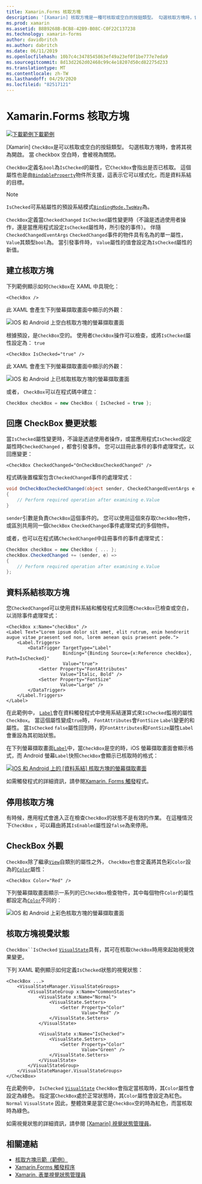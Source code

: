 ```yaml
---
title: Xamarin.Forms 核取方塊
description: '[Xamarin] 核取方塊是一種可核取或空白的按鈕類型。 勾選核取方塊時，會將其視為開啟。 當 checkbox 空白時，會被視為關閉。'
ms.prod: xamarin
ms.assetid: B8B9268B-BCB8-42B9-B08C-C0F22C137238
ms.technology: xamarin-forms
author: davidbritch
ms.author: dabritch
ms.date: 06/11/2019
ms.openlocfilehash: 10b7c4c3478545863ef49a23ef0f1be777e7eda9
ms.sourcegitcommit: 8d13d2262d02468c99c4e18207d50cd82275d233
ms.translationtype: MT
ms.contentlocale: zh-TW
ms.lasthandoff: 04/29/2020
ms.locfileid: "82517121"
---
```

# <a name="xamarinforms-checkbox"></a>Xamarin.Forms 核取方塊

[![下載範例](~/media/shared/download.png)下載範例](https://docs.microsoft.com/samples/xamarin/xamarin-forms-samples/userinterface-checkboxdemos/)

[Xamarin] `CheckBox`是可以核取或空白的按鈕類型。 勾選核取方塊時，會將其視為開啟。 當 checkbox 空白時，會被視為關閉。

`CheckBox`定義名`bool`為`IsChecked`的屬性，它`CheckBox`會指出是否已核取。 這個屬性也是由[`BindableProperty`](xref:Xamarin.Forms.BindableProperty)物件所支援，這表示它可以樣式化，而是資料系結的目標。

> [!NOTE]
> `IsChecked`可系結屬性的預設系結模式[`BindingMode.TwoWay`](xref:Xamarin.Forms.BindingMode.TwoWay)為。

`CheckBox`定義當`CheckedChanged` `IsChecked`屬性變更時（不論是透過使用者操作，還是當應用程式設定`IsChecked`屬性時，所引發的事件）。 伴隨`CheckedChangedEventArgs` `CheckedChanged`事件的物件具有名為的單一屬性， `Value`其類型`bool`為。 當引發事件時， `Value`屬性的值會設定為`IsChecked`屬性的新值。

## <a name="create-a-checkbox"></a>建立核取方塊

下列範例顯示如何`CheckBox`在 XAML 中具現化：

```xaml
<CheckBox />
```

此 XAML 會產生下列螢幕擷取畫面中顯示的外觀：

![IOS 和 Android 上空白核取方塊的螢幕擷取畫面](checkbox-images/checkbox-empty.png "空白核取方塊")

根據預設，是`CheckBox`空的。 使用者`CheckBox`操作可以檢查，或將`IsChecked`屬性設定為： `true`

```xaml
<CheckBox IsChecked="true" />
```

此 XAML 會產生下列螢幕擷取畫面中顯示的外觀：

![IOS 和 Android 上已核取核取方塊的螢幕擷取畫面](checkbox-images/checkbox-checked.png "核取核取方塊")

或者， `CheckBox`可以在程式碼中建立：

```csharp
CheckBox checkBox = new CheckBox { IsChecked = true };
```

## <a name="respond-to-a-checkbox-changing-state"></a>回應 CheckBox 變更狀態

當`IsChecked`屬性變更時，不論是透過使用者操作，或當應用程式`IsChecked`設定屬性時`CheckedChanged` ，都會引發事件。 您可以註冊此事件的事件處理常式，以回應變更：

```xaml
<CheckBox CheckedChanged="OnCheckBoxCheckedChanged" />
```

程式碼後置檔案包含`CheckedChanged`事件的處理常式：

```csharp
void OnCheckBoxCheckedChanged(object sender, CheckedChangedEventArgs e)
{
    // Perform required operation after examining e.Value
}
```

`sender`引數是負責`CheckBox`這個事件的。 您可以使用這個來存取`CheckBox`物件，或區別共用同一個`CheckBox` `CheckedChanged`事件處理常式的多個物件。

或者，也可以在程式碼`CheckedChanged`中註冊事件的事件處理常式：

```csharp
CheckBox checkBox = new CheckBox { ... };
checkBox.CheckedChanged += (sender, e) =>
{
    // Perform required operation after examining e.Value
};
```

## <a name="data-bind-a-checkbox"></a>資料系結核取方塊

您`CheckedChanged`可以使用資料系結和觸發程式來回應`CheckBox`已檢查或空白，以消除事件處理常式：

```xaml
<CheckBox x:Name="checkBox" />
<Label Text="Lorem ipsum dolor sit amet, elit rutrum, enim hendrerit augue vitae praesent sed non, lorem aenean quis praesent pede.">
    <Label.Triggers>
        <DataTrigger TargetType="Label"
                     Binding="{Binding Source={x:Reference checkBox}, Path=IsChecked}"
                     Value="true">
            <Setter Property="FontAttributes"
                    Value="Italic, Bold" />
            <Setter Property="FontSize"
                    Value="Large" />
        </DataTrigger>
    </Label.Triggers>
</Label>
```

在此範例中， [`Label`](xref:Xamarin.Forms.Label)會在資料觸發程式中使用系結運算式來`IsChecked`監視的屬性`CheckBox`。 當這個屬性變成`true`時， `FontAttributes`會`FontSize` `Label`變更的和屬性。 當`IsChecked` `false`屬性回到時，的`FontAttributes`和`FontSize`屬性`Label`會重設為其初始狀態。

在下列螢幕擷取畫面[`Label`](xref:Xamarin.Forms.Label)中，當`CheckBox`是空的時，iOS 螢幕擷取畫面會顯示格式，而 Android 螢幕`Label`快照`CheckBox`會顯示已核取時的格式：

[![IOS 和 Android 上的 [資料系結] 核取方塊的螢幕擷取畫面](checkbox-images/checkbox-databinding.png "[資料系結] 核取方塊")](checkbox-images/checkbox-databinding-large.png#lightbox "[資料系結] 核取方塊")

如需觸發程式的詳細資訊，請參閱[Xamarin. Forms 觸發](~/xamarin-forms/app-fundamentals/triggers.md)程式。

## <a name="disable-a-checkbox"></a>停用核取方塊

有時候，應用程式會進入正在檢查`CheckBox`的狀態不是有效的作業。 在這種情況下`CheckBox` ，可以藉由將其`IsEnabled`屬性設`false`為來停用。

## <a name="checkbox-appearance"></a>CheckBox 外觀

`CheckBox`除了繼承[`View`](xref:Xamarin.Forms.View)自類別的屬性之外， `CheckBox`也會定義將其色彩`Color`設為的[`Color`](xref:Xamarin.Forms.Color)屬性：

```xaml
<CheckBox Color="Red" />
```

下列螢幕擷取畫面顯示一系列的已`CheckBox`檢查物件，其中每個物件`Color`的屬性都設定為[`Color`](xref:Xamarin.Forms.Color)不同的：

![IOS 和 Android 上彩色核取方塊的螢幕擷取畫面](checkbox-images/checkbox-colors.png "彩色核取方塊")

## <a name="checkbox-visual-states"></a>核取方塊視覺狀態

`CheckBox``IsChecked` [`VisualState`](xref:Xamarin.Forms.VisualState)具有，其可在核取`CheckBox`時用來起始視覺效果變更。

下列 XAML 範例顯示如何定義`IsChecked`狀態的視覺狀態：

```xaml
<CheckBox ...>
    <VisualStateManager.VisualStateGroups>
        <VisualStateGroup x:Name="CommonStates">
            <VisualState x:Name="Normal">
                <VisualState.Setters>
                    <Setter Property="Color"
                            Value="Red" />
                </VisualState.Setters>
            </VisualState>

            <VisualState x:Name="IsChecked">
                <VisualState.Setters>
                    <Setter Property="Color"
                            Value="Green" />
                </VisualState.Setters>
            </VisualState>
        </VisualStateGroup>
    </VisualStateManager.VisualStateGroups>
</CheckBox>
```

在此範例中， `IsChecked` [`VisualState`](xref:Xamarin.Forms.VisualState) `CheckBox`會指定當核取時，其`Color`屬性會設定為綠色。 指定當`CheckBox`處於正常狀態時，其`Color`屬性會設定為紅色。 `Normal` `VisualState` 因此，整體效果是當它是`CheckBox`空的時為紅色，而當核取時為綠色。

如需視覺狀態的詳細資訊，請參閱 [ [Xamarin] 視覺狀態管理員](~/xamarin-forms/user-interface/visual-state-manager.md)。

## <a name="related-links"></a>相關連結

- [核取方塊示範（範例）](https://docs.microsoft.com/samples/xamarin/xamarin-forms-samples/userinterface-checkboxdemos/)
- [Xamarin.Forms 觸發程序](~/xamarin-forms/app-fundamentals/triggers.md)
- [Xamarin. 表單視覺狀態管理員](~/xamarin-forms/user-interface/visual-state-manager.md)
